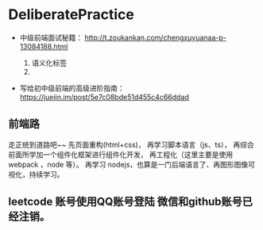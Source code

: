 # DeliberatePractice

- 中级前端面试秘籍： http://t.zoukankan.com/chengxuyuanaa-p-13084188.html

  1. 语义化标签
  2. 

- 写给初中级前端的高级进阶指南： https://juejin.im/post/5e7c08bde51d455c4c66ddad

## 前端路

走正统到道路吧~~
先页面重构(html+css)，
再学习脚本语言（js、ts），
再综合前面所学加一个组件化框架进行组件化开发，
再工程化（这里主要是使用 webpack ，node 等）。
再学习 nodejs，也算是一门后端语言了、再图形图像可视化，持续学习。


## leetcode 账号使用QQ账号登陆 微信和github账号已经注销。